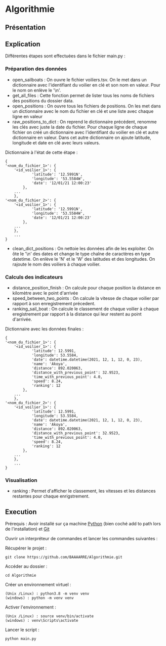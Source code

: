 # Algorithmie

## Présentation

## Explication
Différentes étapes sont effectuées dans le fichier main.py :

### Préparation des données
* open_sailboats : On ouvre le fichier voiliers.tsv. On le met dans un dictionnaire avec l'identifiant du voilier en clé
et son nom en valeur. Pour le nom on enlève le '\n'.
* get_all_files : Cette fonction permet de lister tous les noms de fichiers des positions du dossier data.
* open_positions : On ouvre tous les fichiers de positions. On les met dans un dictionnaire avec le nom du fichier en clé
et une liste avec chaque ligne en valeur
* raw_positions_to_dict : On reprend le dictionnaire précédent, renomme les clés avec juste la date du fichier. Pour 
chaque ligne de chaque fichier on créé un dictionnaire avec l'identifiant du voilier en clé et autre dictionnaire en 
valeur. Dans cet autre dictionnaire on ajoute latitude, longitude et date en clé avec leurs valeurs.

Dictionnaire à l'état de cette étape :
```
{
'<nom_du_fichier_1>': {
    '<id_voilier_1>': {
            'latitude': '12.5991N', 
            'longitude': '53.5584W', 
            'date': '12/01/21 12:00:23'
        },
    ...
    },
'<nom_du_fichier_2>': {
    '<id_voilier_1>': {
            'latitude': '12.5991N', 
            'longitude': '53.5584W', 
            'date': '12/01/21 12:00:23'
        },
    ...
    },
    ...
}
```

* clean_dict_positions : On nettoie les données afin de les exploiter. On ôte le '\n' des dates et change le 
type chaîne de caractères en type datetime. On enlève le 'N' et le 'W' des latitudes et des longitudes. On rajoute le
nom des voiliers à chaque voilier.

### Calculs des indicateurs
* distance_position_finish : On calcule pour chaque position la distance en kilomètre avec le point d'arrivée
* speed_between_two_points : On calcule la vitesse de chaque voilier par rapport à son enregistrement précedent.
* ranking_sail_boat : On calcule le classement de chaque voilier à chaque eregistrement par rapport à la distance qui 
leur restent au point d'arrivée.

Dictionnaire avec les données finales :
```
{
'<nom_du_fichier_1>': {
    '<id_voilier_1>': {
            'latitude': 12.5991, 
            'longitude': 53.5584, 
            'date': datetime.datetime(2021, 12, 1, 12, 0, 23), 
            'name': 'Akoya', 
            'distance': 892.020063, 
            'distance_with_previous_point': 32.9523, 
            'time_with_previous_point': 4.0, 
            'speed': 8.24, 
            'ranking': 12
        },
    ...
    },
'<nom_du_fichier_2>': {
    '<id_voilier_1>': {
            'latitude': 12.5991, 
            'longitude': 53.5584, 
            'date': datetime.datetime(2021, 12, 1, 12, 0, 23), 
            'name': 'Akoya', 
            'distance': 892.020063, 
            'distance_with_previous_point': 32.9523, 
            'time_with_previous_point': 4.0, 
            'speed': 8.24, 
            'ranking': 12
        },
    ...
    },
    ...
}
```

### Visualisation
* ranking : Permet d'afficher le classement, les vitesses et les distances restantes pour chaque enrigstrement.

## Execution
Prérequis : Avoir installé sur ça machine [Python](https://www.python.org/downloads/) (bien coché add to path lors de
l'installation) et [Git](https://git-scm.com/)

Ouvrir un interpréteur de commandes et lancer les commandes suivantes : 

Récupérer le projet :
```
git clone https://github.com/BAAAARRE/Algorithmie.git
```
Accéder au dossier :
```
cd Algorithmie
```
Créer un environnement virtuel :
```
(Unix /Linux) : python3.8 -m venv venv
(windows) : python -m venv venv
```
Activer l'environnement : 
```
(Unix /Linux) : source venv/bin/activate
(windows) : venv\Scripts\activate
```
Lancer le script : 
```
python main.py
```